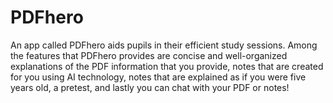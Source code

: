 # PDFhero
An app called PDFhero aids pupils in their efficient study sessions. Among the features that PDFhero provides are concise and well-organized explanations of the PDF information that you provide, notes that are created for you using AI technology, notes that are explained as if you were five years old, a pretest, and lastly you can chat with your PDF or notes!
